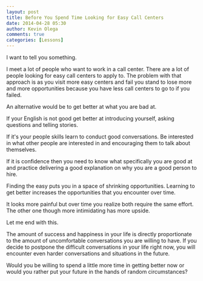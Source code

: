 ```yaml
---
layout: post
title: Before You Spend Time Looking for Easy Call Centers
date: 2014-04-28 05:30
author: Kevin Olega
comments: true
categories: [Lessons]
---
```

I want to tell you something.

I meet a lot of people who want to work in a call center. There are a lot of people looking for easy call centers to apply to. The problem with that approach is as you visit more easy centers and fail you stand to lose more and more opportunities because you have less call centers to go to if you failed.

An alternative would be to get better at what you are bad at.

If your English is not good get better at introducing yourself, asking questions and telling stories.

If it's your people skills learn to conduct good conversations. Be interested in what other people are interested in and encouraging them to talk about themselves.

If it is confidence then you need to know what specifically you are good at and practice delivering a good explanation on why you are a good person to hire.

Finding the easy puts you in a space of shrinking opportunities. Learning to get better increases the opportunities that you encounter over time.

It looks more painful but over time you realize both require the same effort. The other one though more intimidating has more upside.

Let me end with this.

The amount of success and happiness in your life is directly proportionate to the amount of uncomfortable conversations you are willing to have. If you decide to postpone the difficult conversations in your life right now, you will encounter even harder conversations and situations in the future.

Would you be willing to spend a little more time in getting better now or would you rather put your future in the hands of random circumstances?
